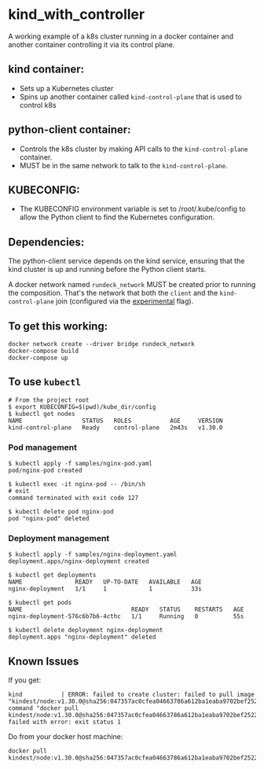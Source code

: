# kind_with_controller

A working example of a k8s cluster running in a docker container and another container controlling it via its control plane.

## kind container:
- Sets up a Kubernetes cluster
- Spins up another container called `kind-control-plane` that is used to control k8s


## python-client container:
- Controls the k8s cluster by making API calls to the `kind-control-plane` container.
- MUST be in the same network to talk to the `kind-control-plane`.


## KUBECONFIG:
- The KUBECONFIG environment variable is set to /root/.kube/config to allow the Python client to find the Kubernetes configuration.


## Dependencies:
The python-client service depends on the kind service, ensuring that the kind cluster is up and running before the Python client starts.

A docker network named `rundeck_network` MUST be created prior to running the composition. That's the network that both the `client` and the `kind-control-plane` join (configured via the [experimental](https://github.com/kubernetes-sigs/kind/pull/1538) flag).


## To get this working:

```
docker network create --driver bridge rundeck_network
docker-compose build
docker-compose up
```

## To use `kubectl`
```
# From the project root
$ export KUBECONFIG=$(pwd)/kube_dir/config
$ kubectl get nodes
NAME                 STATUS   ROLES           AGE     VERSION
kind-control-plane   Ready    control-plane   2m43s   v1.30.0
```

### Pod management

```
$ kubectl apply -f samples/nginx-pod.yaml
pod/nginx-pod created

$ kubectl exec -it nginx-pod -- /bin/sh
# exit
command terminated with exit code 127

$ kubectl delete pod nginx-pod
pod "nginx-pod" deleted
```

### Deployment management
```
$ kubectl apply -f samples/nginx-deployment.yaml
deployment.apps/nginx-deployment created

$ kubectl get deployments
NAME               READY   UP-TO-DATE   AVAILABLE   AGE
nginx-deployment   1/1     1            1           33s

$ kubectl get pods
NAME                               READY   STATUS    RESTARTS   AGE
nginx-deployment-576c6b7b6-4cthc   1/1     Running   0          55s

$ kubectl delete deployment nginx-deployment
deployment.apps "nginx-deployment" deleted
```


## Known Issues

If you get:
```
kind           | ERROR: failed to create cluster: failed to pull image "kindest/node:v1.30.0@sha256:047357ac0cfea04663786a612ba1eaba9702bef25227a794b52890dd8bcd692e": command "docker pull kindest/node:v1.30.0@sha256:047357ac0cfea04663786a612ba1eaba9702bef25227a794b52890dd8bcd692e" failed with error: exit status 1
```

Do from your docker host machine:
```
docker pull kindest/node:v1.30.0@sha256:047357ac0cfea04663786a612ba1eaba9702bef25227a794b52890dd8bcd692e
```